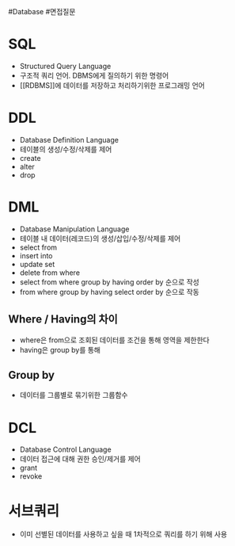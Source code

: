 #Database #면접질문 
# SQL
- Structured Query Language
- 구조적 쿼리 언어. DBMS에게 질의하기 위한 명령어
- [[RDBMS]]에 데이터를 저장하고 처리하기위한 프로그래밍 언어

# DDL
- Database Definition Language
- 테이블의 생성/수정/삭제를 제어
- create
- alter
- drop

# DML
- Database Manipulation Language
- 테이블 내 데이터(레코드)의 생성/삽입/수정/삭제를 제어
- select from
- insert into
- update set
- delete from where
- select from where group by having order by 순으로 작성
- from where group by having select order by 순으로 작동

## Where / Having의 차이
- where은 from으로 조회된 데이터를 조건을 통해 영역을 제한한다
- having은 group by를 통해 


## Group by
- 데이터를 그룹별로 묶기위한 그룹함수

# DCL
- Database Control Language
- 데이터 접근에 대해 권한 승인/제거를 제어
- grant
- revoke

# 서브쿼리
- 이미 선별된 데이터를 사용하고 싶을 때 1차적으로 쿼리를 하기 위해 사용



